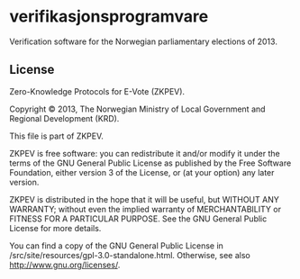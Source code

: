 verifikasjonsprogramvare
========================

Verification software for the Norwegian parliamentary elections of 2013.

License
-------

Zero-Knowledge Protocols for E-Vote (ZKPEV).

Copyright © 2013, The Norwegian Ministry of Local Government and Regional
Development (KRD).

This file is part of ZKPEV.

ZKPEV is free software: you can redistribute it and/or modify it under the
terms of the GNU General Public License as published by the Free Software
Foundation, either version 3 of the License, or (at your option) any later
version.

ZKPEV is distributed in the hope that it will be useful, but WITHOUT ANY
WARRANTY; without even the implied warranty of MERCHANTABILITY or FITNESS FOR
A PARTICULAR PURPOSE.  See the GNU General Public License for more details.
   
You can find a copy of the GNU General Public License in
/src/site/resources/gpl-3.0-standalone.html. Otherwise, see also
http://www.gnu.org/licenses/.
